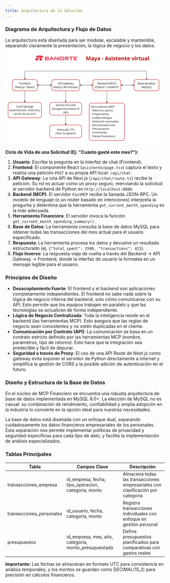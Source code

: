 ```yaml
---
title: Arquitectura de la Solución
---
```


### Diagrama de Arquitectura y Flujo de Datos
La arquitectura está diseñada para ser modular, escalable y mantenible, separando claramente la presentación, la lógica de negocio y los datos.
![Diagrama](../../../assets/diagrama.webp)


**Ciclo de Vida de una Solicitud (Ej: "Cuánto gasté este mes?"):**
1.  **Usuario**: Escribe la pregunta en la interfaz de chat (Frontend).
2.  **Frontend**: El componente React (`asistente/page.tsx`) captura el texto y realiza una petición `POST` a su propia API local: `/api/chat`.
3.  **API Gateway**: La ruta API de Next.js (`/api/chat/route.ts`) recibe la petición. Su rol es actuar como un proxy seguro, reenviando la solicitud al servidor backend de Python en `http://localhost:8080`.
4.  **Backend (MCP)**: El servidor `FastMCP` recibe la llamada JSON-RPC. Un modelo de lenguaje (o un router basado en intenciones) interpreta la pregunta y determina que la herramienta `get_current_month_spending` es la más adecuada.
5.  **Herramienta Financiera**: El servidor invoca la función `get_current_month_spending_summary()`.
6.  **Base de Datos**: La herramienta consulta la base de datos MySQL para obtener todas las transacciones del mes actual para el usuario especificado.
7.  **Respuesta**: La herramienta procesa los datos y devuelve un resultado estructurado (ej. `{"total_spent": 1500, "transactions": 42}`).
8.  **Flujo Inverso**: La respuesta viaja de vuelta a través del Backend -> API Gateway -> Frontend, donde la interfaz de usuario la formatea en un mensaje legible para el usuario.

### Principios de Diseño
- **Desacoplamiento Fuerte**: El frontend y el backend son aplicaciones completamente independientes. El frontend no sabe nada sobre la lógica de negocio interna del backend, solo cómo comunicarse con su API. Esto permite que los equipos trabajen en paralelo y que las tecnologías se actualicen de forma independiente.
- **Lógica de Negocio Centralizada**: Toda la inteligencia reside en el backend (las herramientas MCP). Esto asegura que las reglas de negocio sean consistentes y no estén duplicadas en el cliente.
- **Comunicación por Contrato (API)**: La comunicación se basa en un contrato estricto definido por las herramientas MCP (nombre, parámetros, tipo de retorno). Esto hace que la integración sea predecible y fácil de depurar.
- **Seguridad a través de Proxy**: El uso de una API Route de Next.js como gateway evita exponer el servidor de Python directamente a internet y simplifica la gestión de CORS y la posible adición de autenticación en el futuro.

### Diseño y Estructura de la Base de Datos
En el núcleo de MCP Financiero se encuentra una robusta arquitectura de base de datos implementada en MySQL 8.0+. La elección de MySQL no es casual: su combinación de rendimiento, confiabilidad y amplia adopción en la industria lo convierte en la opción ideal para nuestras necesidades.

La base de datos está diseñada con un enfoque dual, separando cuidadosamente los datos financieros empresariales de los personales. Esta separación nos permite implementar políticas de privacidad y seguridad específicas para cada tipo de dato, y facilita la implementación de análisis especializados.

### Tablas Principales
| Tabla | Campos Clave | Descripción |
|---|---|---|
| transacciones_empresa | id_empresa, fecha, tipo_operacion, categoria, monto | Almacena todas las transacciones empresariales con clasificación por categoría |
| transacciones_personales | id_usuario, fecha, categoria, monto | Registra transacciones individuales con enfoque en gestión personal |
| presupuestos | id_empresa, mes, año, categoria, monto_presupuestado | Define presupuestos planificados para comparativas con gastos reales |

**Importante:** Las fechas se almacenan en formato UTC para consistencia en análisis temporales, y los montos se guardan como DECIMAL(15,2) para precisión en cálculos financieros.